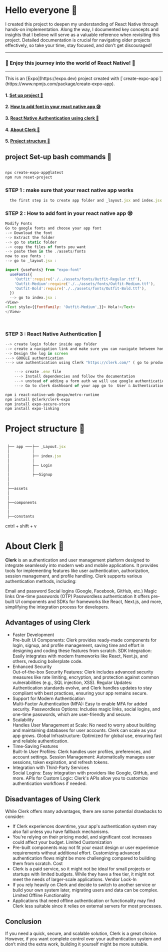 
# Hello everyone 🌸 

<p>
I created this project to deepen my understanding of React Native through hands-on implementation. Along the way, I documented key concepts and insights that I believe will serve as a valuable reference when revisiting this project. Detailed documentation is crucial for navigating older projects effectively, so take your time, stay focused, and don't get discouraged!
</p>
<hr></hr>
<h3>💙 Enjoy this journey into the world of React Native! 💙</h3>
<hr></hr>
This is an [Expo](https://expo.dev) project created with [`create-expo-app`](https://www.npmjs.com/package/create-expo-app).

#### 1. [Set up project 🤗](#project-Set-up-bash-commands)
#### 2. [How to add font in your react native app 😪](#How-to-add-font-in-your-react-native-app)
#### 3. [React Native Authentication using clerk 🤨](#React-Native-Authentication)
#### 4. [About Clerk 🙂](#About-Clerk)
#### 5. [Project structure 💖](#Project-structure)



## project Set-up bash commands 🤗

```bash

npx create-expo-app@latest
npm run reset-project
```

### STEP 1 : make sure that your react native app works 

```js
  the first step is to create app folder and _layout.jsx and index.jsx files and return any text

```
### STEP 2 : How to add font in your react native app 😪

```js
Modify Fonts 
Go to google fonts and choose your app font
--> Download the font
--> Extract the folder 
--> go to static folder
--> copy the files of fonts you want
--> paste them in the ./assets/fonts
now to use fonts :
--> go to _layout.jsx :

import {useFonts} from "expo-font"
  useFonts({
    'Outfit':require('./../assets/fonts/Outfit-Regular.ttf'),
    'Outfit-Medium':require('./../assets/fonts/Outfit-Medium.ttf'),
    'Outfit-Bold':require('./../assets/fonts/Outfit-Bold.ttf'),
  })
  --> go to index.jsx :
<View>
<Text style={{fontFamily: 'Outfit-Medium',}}> Hola!</Text> 
</View>
      
    
```
### STEP 3 : React Native Authentication 🤨

```js
--> create login folder inside app folder
--> create a navigation link and make sure you can navigate between home and Login Screen 
--> Design the log in screen
---> GOOGLE authentication
---> use authentication using Clerk "https://clerk.com/" ( go to product in the tab bar then click user Authentication / create an account // crate app // choose expo )

    ---> create .env file
    ---> Install dependencies and follow the documentation
    ---> unstead of adding a form auth we will use google authentication with Oauth this is the link to documentation: ('https://clerk.com/docs/custom-flows/oauth-connections')  and remember to select expo in Create the sign-up and sign-in flow
    ---> Go to clerk dashboard of your app go to  User & Authentication > Attack Protection and turn off the Bot sign-up protection if you have this error : Missing CAPTCHA token
```
```bash
npm i react-native-web @expo/metro-runtime
npm install @clerk/clerk-expo
npm install expo-secure-store
npm install expo-linking

```
#  Project structure 💖
```js
                            
 ├── app ───├── _Layout.jsx                       
 │          │                                     
 │          ├── index.jsx                             
 │          │                                       
 │          ├── Login                          
 │          │                                         
 │          ├──Signup                                                    
 │                                               
 │                                       
 ├──assets                               
 │                                      
 │                                                                       
 ├──components                                  
 │
 │
 ├──constants           
```
cntrl + shift + v

# About Clerk 🙂

 <p><b>Clerk</b> is an authentication and user management platform designed to integrate seamlessly into modern web and mobile applications. It provides tools for implementing features like user authentication, authorization, session management, and profile handling. Clerk supports various authentication methods, including:

Email and password
Social logins (Google, Facebook, GitHub, etc.)
Magic links
One-time passwords (OTP)
Passwordless authentication 
It offers pre-built UI components and SDKs for frameworks like React, Next.js, and more, simplifying the integration process for developers.</p>
<h2> Advantages of using Clerk</h2>
<p>
<ul>
<li> Faster Development </li>
Pre-built UI Components: Clerk provides ready-made components for login, signup, and profile management, saving time and effort in designing and coding these features from scratch.
SDK Integration: Easily integrates with modern frameworks like React, Next.js, and others, reducing boilerplate code.
<li> Enhanced Security</li>
Out-of-the-box Security Features: Clerk includes advanced security measures like rate limiting, encryption, and protection against common vulnerabilities (e.g., SQL injection, XSS).
Regular Updates: Authentication standards evolve, and Clerk handles updates to stay compliant with best practices, ensuring your app remains secure.
<li> Support for Modern Authentication</li>
Multi-Factor Authentication (MFA): Easy to enable MFA for added security.
Passwordless Options: Includes magic links, social logins, and one-time passwords, which are user-friendly and secure.
<li>Scalability</li>
Handles User Management at Scale: No need to worry about building and maintaining databases for user accounts. Clerk can scale as your app grows.
Global Infrastructure: Optimized for global use, ensuring fast and reliable authentication.
<li>Time-Saving Features</li>
Built-In User Profiles: Clerk handles user profiles, preferences, and account settings.
Session Management: Automatically manages user sessions, token expiration, and refresh tokens.
<li>Integration with Third-Party Services</li>
Social Logins: Easy integration with providers like Google, GitHub, and more.
APIs for Custom Logic: Clerk's APIs allow you to customize authentication workflows if needed.

</ul>
</p>

<h2> Disadvantages of Using Clerk </h2>
While Clerk offers many advantages, there are some potential drawbacks to consider:
<ul>


<li>If Clerk experiences downtime, your app's authentication system may also fail unless you have fallback mechanisms.</li>
<li>You're relying on their pricing model, and significant cost increases could affect your budget.
Limited Customization</li>

<li>Pre-built components may not fit your exact design or user experience requirements without additional effort.
Customizing advanced authentication flows might be more challenging compared to building them from scratch.
Cost</li>

<li>Clerk is a paid service, so it might not be ideal for small projects or startups with limited budgets. While they have a free tier, it might not meet the needs of larger-scale applications.
Vendor Lock-In</li>

<li>If you rely heavily on Clerk and decide to switch to another service or build your own system later, migrating users and data can be complex.
Limited Offline Functionality</li>

<li>Applications that need offline authentication or functionality may find Clerk less suitable since it relies on external servers for most processes.</li>


</ul>

<h2>Conclusion</h2>

<p>If you need a quick, secure, and scalable solution, Clerk is a great choice. However, if you want complete control over your authentication system and don’t mind the extra work, building it yourself might be more suitable.</p>

